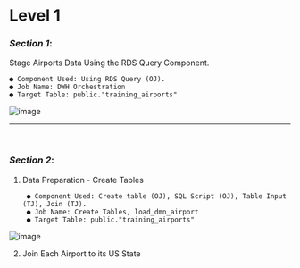 # Level 1

### _Section 1_: 
Stage Airports Data Using the RDS Query Component.

    ● Component Used: Using RDS Query (OJ).  
    ● Job Name: DWH Orchestration  
    ● Target Table: public."training_airports"  

 ![image](https://user-images.githubusercontent.com/72643925/119783814-3aeaf200-beeb-11eb-92d2-842007723b46.png)
 
    
---
<br>

### _Section 2_: 
1. Data Preparation - Create Tables

        ● Component Used: Create table (OJ), SQL Script (OJ), Table Input (TJ), Join (TJ).    
        ● Job Name: Create Tables, load_dmn_airport
        ● Target Table: public."training_airports"  

![image](https://user-images.githubusercontent.com/72643925/119787504-e5184900-beee-11eb-8780-361306cdeb94.png)

2. Join Each Airport to its US State

    

